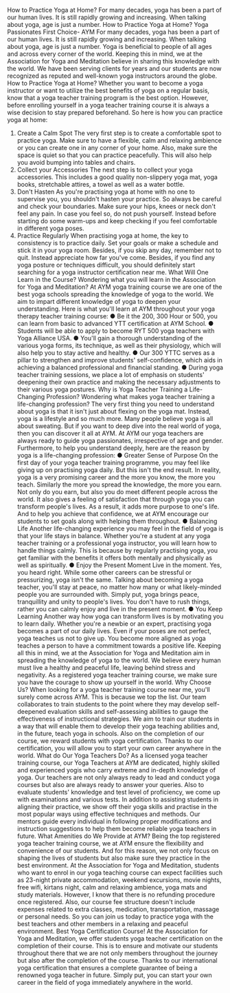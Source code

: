How to Practice Yoga at Home?
For many decades, yoga has been a part of our human lives. It is still rapidly growing and increasing. When talking about yoga, age is just a number. 
How to Practice Yoga at Home?
Yoga Passionates First Choice- AYM
For many decades, yoga has been a part of our human lives. It is still rapidly growing and increasing. When talking about yoga, age is just a number. Yoga is beneficial to people of all ages and across every corner of the world. 
Keeping this in mind, we at the Association for Yoga and Meditation believe in sharing this knowledge with the world. We have been serving clients for years and our students are now recognized as reputed and well-known yoga instructors around the globe. 
How to Practice Yoga at Home?
Whether you want to become a yoga instructor or want to utilize the best benefits of yoga on a regular basis, know that a yoga teacher training program is the best option. However, before enrolling yourself in a yoga teacher training course it is always a wise decision to stay prepared beforehand. So here is how you can practice yoga at home:
1.	Create a Calm Spot
The very first step is to create a comfortable spot to practice yoga. Make sure to have a flexible, calm and relaxing ambience or you can create one in any corner of your home. Also, make sure the space is quiet so that you can practice peacefully. This will also help you avoid bumping into tables and chairs. 
2.	Collect your Accessories
The next step is to collect your yoga accessories. This includes a good quality non-slippery yoga mat, yoga books, stretchable attires, a towel as well as a water bottle. 
3.	Don't Hasten
As you're practising yoga at home with no one to supervise you, you shouldn't hasten your practice. So always be careful and check your boundaries. 
Make sure your hips, knees or neck don't feel any pain. In case you feel so, do not push yourself. Instead before starting do some warm-ups and keep checking if you feel comfortable in different yoga poses.
4.	Practice Regularly
When practising yoga at home, the key to consistency is to practice daily. Set your goals or make a schedule and stick it in your yoga room. Besides, if you skip any day, remember not to quit. Instead appreciate how far you've come. 
Besides, if you find any yoga posture or techniques difficult, you should definitely start searching for a yoga instructor certification near me. 
What Will One Learn in the Course?
Wondering what you will learn in the Association for Yoga and Meditation? At AYM yoga training course we are one of the best yoga schools spreading the knowledge of yoga to the world. We aim to impart different knowledge of yoga to deepen your understanding. 
Here is what you'll learn at AYM throughout your yoga therapy teacher training course:
●	Be it the 200, 300 Hour or 500, you can learn from basic to advanced YTT certification at AYM School.
●	Students will be able to apply to become RYT 500 yoga teachers with Yoga Alliance USA.
●	You'll gain a thorough understanding of the various yoga forms, its technique, as well as their physiology, which will also help you to stay active and healthy.
●	Our 300 YTTC serves as a pillar to strengthen and improve students' self-confidence, which aids in achieving a balanced professional and financial standing.
●	During yoga teacher training sessions, we place a lot of emphasis on students' deepening their own practice and making the necessary adjustments to their various yoga postures.
Why is Yoga Teacher Training a Life-Changing Profession?
Wondering what makes yoga teacher training a life-changing profession? The very first thing you need to understand about yoga is that it isn't just about flexing on the yoga mat. Instead, yoga is a lifestyle and so much more. 
Many people believe yoga is all about sweating. But if you want to deep dive into the real world of yoga, then you can discover it all at AYM. 
At AYM our yoga teachers are always ready to guide yoga passionates, irrespective of age and gender. Furthermore, to help you understand deeply, here are the reason by yoga is a life-changing profession:
●	Greater Sense of Purpose
On the first day of your yoga teacher training programme, you may feel like giving up on practising yoga daily. But this isn't the end result. In reality, yoga is a very promising career and the more you know, the more you teach. Similarly the more you spread the knowledge, the more you earn. 
Not only do you earn, but also you do meet different people across the world. It also gives a feeling of satisfaction that through yoga you can transform people's lives. As a result, it adds more purpose to one's life. And to help you achieve that confidence, we at AYM encourage our students to set goals along with helping them throughout. 
●	Balancing Life
Another life-changing experience you may feel in the field of yoga is that your life stays in balance. Whether you're a student at any yoga teacher training or a professional yoga instructor, you will learn how to handle things calmly. This is because by regularly practising yoga, you get familiar with the benefits it offers both mentally and physically as well as spiritually. 
●	Enjoy the Present Moment
Live in the moment. Yes, you heard right. While some other careers can be stressful or pressurizing, yoga isn't the same. Talking about becoming a yoga teacher, you'll stay at peace, no matter how many or what likely-minded people you are surrounded with. 
Simply put, yoga brings peace, tranquillity and unity to people's lives. You don't have to rush things, rather you can calmly enjoy and live in the present moment. 
●	You Keep Learning
Another way how yoga can transform lives is by motivating you to learn daily. Whether you're a newbie or an expert, practising yoga becomes a part of our daily lives. 
Even if your poses are not perfect, yoga teaches us not to give up. You become more aligned as yoga teaches a person to have a commitment towards a positive life.
Keeping all this in mind, we at the Association for Yoga and Meditation aim in spreading the knowledge of yoga to the world. We believe every human must live a healthy and peaceful life, leaving behind stress and negativity. As a registered yoga teacher training course, we make sure you have the courage to show up yourself in the world. 
Why Choose Us?
When looking for a yoga teacher training course near me, you'll surely come across AYM. This is because we top the list. Our team collaborates to train students to the point where they may develop self-deepened evaluation skills and self-assessing abilities to gauge the effectiveness of instructional strategies. 
We aim to train our students in a way that will enable them to develop their yoga teaching abilities and, in the future, teach yoga in schools. Also on the completion of our course, we reward students with yoga certification. Thanks to our certification, you will allow you to start your own career anywhere in the world. 
What do Our Yoga Teachers Do?
As a licensed yoga teacher training course, our Yoga Teachers at AYM are dedicated, highly skilled and experienced yogis who carry extreme and in-depth knowledge of yoga. Our teachers are not only always ready to lead and conduct yoga courses but also are always ready to answer your queries. 
Also to evaluate students' knowledge and test level of proficiency, we come up with examinations and various tests. In addition to assisting students in aligning their practice, we show off their yoga skills and practise in the most popular ways using effective techniques and methods. 
Our mentors guide every individual in following proper modifications and instruction suggestions to help them become reliable yoga teachers in future. 
What Amenities do We Provide at AYM? 
Being the top registered yoga teacher training course, we at AYM ensure the flexibility and convenience of our students. And for this reason, we not only focus on shaping the lives of students but also make sure they practice in the best environment. 
At the Association for Yoga and Meditation, students who want to enrol in our yoga teaching course can expect facilities such as 23-night private accommodation, weekend excursions, movie nights, free wifi, kirtans night, calm and relaxing ambience, yoga mats and study materials. 
However, I know that there is no refunding procedure once registered. Also, our course fee structure doesn't include expenses related to extra classes, medication, transportation, massage or personal needs. So you can join us today to practice yoga with the best teachers and other members in a relaxing and peaceful environment. 
Best Yoga Certification Course!
At the Association for Yoga and Meditation, we offer students yoga teacher certification on the completion of their course. This is to ensure and motivate our students throughout there that we are not only members throughout the journey but also after the completion of the course. Thanks to our international yoga certification that ensures a complete guarantee of being a renowned yoga teacher in future. Simply put, you can start your own career in the field of yoga immediately anywhere in the world. 
